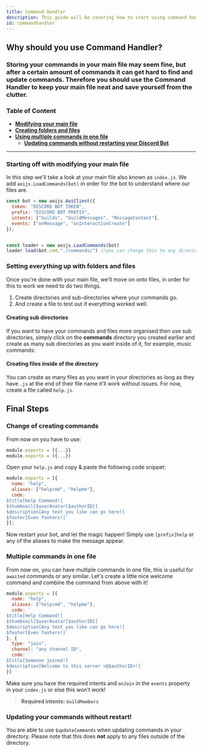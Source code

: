 ```yaml
---
title: Command Handler
description: This guide will be covering how to start using command handlers, creating multiple commands in one file and updating commands without restarting your Discord Bot.
id: commandhandler
---
```


## Why should you use Command Handler?

### Storing your commands in your main file may seem fine, but after a certain amount of commands it can get hard to find and update commands. Therefore you should use the Command Handler to keep your main file neat and save yourself from the clutter.  

### Table of Content
  - **[Modifying your main file][1]**
  - **[Creating folders and files][2]**
  - **[Using multiple commands in one file][3]**
    - **[Updating commands without restarting your Discord Bot][4]**

---

### Starting off with modifying your main file

In this step we'll take a look at your main file also known as `index.js`. We add `aoijs.LoadCommands(bot)` in order for the bot to understand where our files are.

```javascript
const bot = new aoijs.AoiClient({
  token: "DISCORD BOT TOKEN",
  prefix: "DISCORD BOT PREFIX",
  intents: ["Guilds", "GuildMessages", "MessageContent"],
  events: ["onMessage", "onInteractionCreate"]
});


const loader = new aoijs.LoadCommands(bot)
loader.load(bot.cmd,"./commands/") //you can change this to any directory you want
```


### Setting everything up with folders and files

Once you're done with your main file, we'll move on onto files, in order for this to work we need to do two things.

1. Create directories and sub-directories where your commands go.
2. And create a file to test out if everything worked well.


#### Creating sub directories

If you want to have your commands and files more organised then use sub directories, simply click on the **commands**  directory you created earlier and create as many sub directories as you want inside of it, for example, music commands:


#### Creating files inside of the directory

You can create as many files as you want in your directories as long as they have `.js` at the end of their file name it'll work without issues. For now, create a file called `help.js`.

## Final Steps

### Change of creating commands

From now on you have to use:

```javascript
module.exports = [{...}]
module.exports = ({...})
```

Open your `help.js` and copy & paste the following code snippet: 

```javascript
module.exports = [{
  name: "help",
  aliases: ["helpcmd", "helpme"],
  code: `
$title[Help Command!]
$thumbnail[$userAvatar[$authorID]] 
$description[Any text you like can go here!]
$footer[Even footers!]`
}];
```

Now restart your bot, and let the magic happen! Simply use `[prefix]help` or any of the aliases to make the message appear.

### Multiple commands in one file

From now on, you can have multiple commands in one file, this is useful for `awaited` commands or any similar. Let's create a little nice welcome command and combine the command from above with it! 

```javascript
module.exports = [{
  name: "help",
  aliases: ["helpcmd", "helpme"],
  code: `
$title[Help Command!]
$thumbnail[$userAvatar[$authorID]] 
$description[Any text you like can go here!]
$footer[Even footers!]`
}, {
  type: "join",
  channel: "any channel ID",
  code: `
$title[Someone joined!]
$description[Welcome to this server <@$authorID>!]`
}]
```

Make sure you have the required intents and `onJoin` in the `events` property in your `index.js` or else this won't work!  
> **Required intents: `GuildMembers`**

### Updating your commands without restart!

You are able to use `$updateCommands` when updating commands in your directory. Please note that this does **not** apply to any files outside of the directory.


<!--- links -->
[1]: #starting-off-with-modifying-your-main-file
[2]: #setting-everything-up-with-folders-and-files
[3]: #final-steps
[4]: #updating-your-commands-without-restart
[directory-setup-preview-1]: https://cdn.discordapp.com/attachments/901271834589278228/1059592951304556664/image.png
[directory-create-file-3]: https://cdn.discordapp.com/attachments/901271834589278228/1059598511278137455/image_2.png
